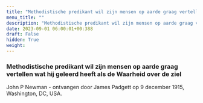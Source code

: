 ```yaml
---
title: "Methodistische predikant wil zijn mensen op aarde graag vertellen wat hij geleerd heeft als de Waarheid over de ziel"
menu_title: ""
description: "Methodistische predikant wil zijn mensen op aarde graag vertellen wat hij geleerd heeft als de Waarheid over de ziel"
date: 2023-09-01 06:00:01+00:388
draft: False
hidden: True
weight:
---
```

### Methodistische predikant wil zijn mensen op aarde graag vertellen wat hij geleerd heeft als de Waarheid over de ziel

John P Newman - ontvangen door James Padgett op 9 december 1915, Washington, DC, USA.
